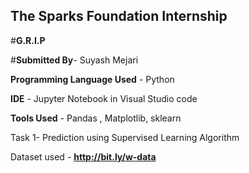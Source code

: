 ## The Sparks Foundation Internship

#**G.R.I.P**

#**Submitted By**- Suyash Mejari

**Programming Language Used** - Python 

**IDE** - Jupyter Notebook in Visual Studio code

**Tools Used** - Pandas , Matplotlib, sklearn

Task 1- Prediction using Supervised Learning Algorithm

Dataset used - **http://bit.ly/w-data**

